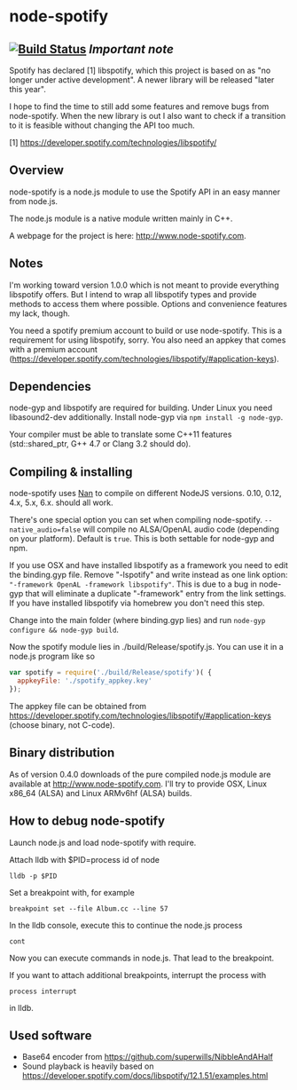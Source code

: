 node-spotify
============
[![Build Status](https://travis-ci.org/FrontierPsychiatrist/node-spotify.svg?branch=development)](https://travis-ci.org/FrontierPsychiatrist/node-spotify)
*Important note*
----------------
Spotify has declared [1] libspotify, which this project is based on as "no longer under active development". A newer library will be released "later this year".

I hope to find the time to still add some features and remove bugs from node-spotify. When the new library is out I also want to check if a transition to it is feasible without changing the API too much.

[1] https://developer.spotify.com/technologies/libspotify/

Overview
--------
node-spotify is a node.js module to use the Spotify API in an easy manner from node.js.

The node.js module is a native module written mainly in C++.

A webpage for the project is here: http://www.node-spotify.com.

Notes
-----
I'm working toward version 1.0.0 which is not meant to provide everything libspotify offers. But I intend to wrap all
libspotify types and provide methods to access them where possible. Options and convenience features my lack, though.

You need a spotify premium account to build or use node-spotify. This is a requirement for using libspotify, sorry.
You also need an appkey that comes with a premium account (https://developer.spotify.com/technologies/libspotify/#application-keys).

Dependencies
------------
node-gyp and libspotify are required for building. Under Linux you need libasound2-dev additionally. Install node-gyp
via ```npm install -g node-gyp```.

Your compiler must be able to translate some C++11 features (std::shared_ptr, G++ 4.7 or Clang 3.2 should do).

Compiling & installing
----------------------
node-spotify uses [Nan](https://github.com/nodejs/nan) to compile on different NodeJS versions. 0.10, 0.12, 4.x, 5.x, 6.x.
should all work.

There's one special option you can set when compiling node-spotify. ```--native_audio=false``` will compile no ALSA/OpenAL audio code
(depending on your platform). Default is ```true```. This is both settable for node-gyp and npm.

If you use OSX and have installed libspotify as a framework you need to edit the binding.gyp file. Remove "-lspotify" and
write instead as one link option: ```"-framework OpenAL -framework libspotify"```. This is due to a bug in node-gyp
that will eliminate a duplicate "-framework" entry from the link settings. If you have installed libspotify via homebrew
you don't need this step.

Change into the main folder (where binding.gyp lies) and run ```node-gyp configure && node-gyp build```.

Now the spotify module lies in ./build/Release/spotify.js. You can use it in a node.js program like so

```javascript
var spotify = require('./build/Release/spotify')( {
  appkeyFile: './spotify_appkey.key'
});
```

The appkey file can be obtained from https://developer.spotify.com/technologies/libspotify/#application-keys (choose
binary, not C-code).

Binary distribution
-------------------
As of version 0.4.0 downloads of the pure compiled node.js module are available at http://www.node-spotify.com.
I'll try to provide OSX, Linux x86_64 (ALSA) and Linux ARMv6hf (ALSA) builds.

How to debug node-spotify
-------------------------
Launch node.js and load node-spotify with require.

Attach lldb with $PID=process id of node

    lldb -p $PID

Set a breakpoint with, for example

    breakpoint set --file Album.cc --line 57

In the lldb console, execute this to continue the node.js process

    cont

Now you can execute commands in node.js. That lead to the breakpoint.

If you want to attach additional breakpoints, interrupt the process with

    process interrupt

in lldb.

Used software
-------------
* Base64 encoder from https://github.com/superwills/NibbleAndAHalf
* Sound playback is heavily based on https://developer.spotify.com/docs/libspotify/12.1.51/examples.html
